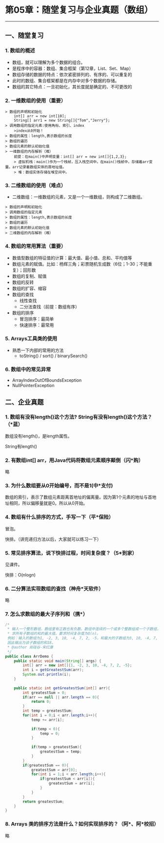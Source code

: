# 第05章：随堂复习与企业真题（数组）

---

## 一、随堂复习

### 1. 数组的概述

- 数组，就可以理解为多个数据的组合。
- 是程序中的容器：数组、集合框架（第12章，List、Set、Map）
- 数组存储的数据的特点：依次紧密排列的、有序的、可以重复的
- 此时的数组、集合框架都是在内存中对多个数据的存储。
- 数组的其它特点：一旦初始化，其长度就是确定的、不可更改的

### 2. 一维数组的使用（重要）

```
> 数组的声明和初始化
	int[] arr = new int[10];
	String[] arr1 = new String[]{"Tom","Jerry"};
> 调用数组的指定元素:使用角标、索引、index
	>index从0开始！
> 数组的属性：length,表示数组的长度
> 数组的遍历
> 数组元素的默认初始化值
> 一维数组的内存解析（难）
	前提：在main()中声明变量：int[] arr = new int[]{1,2,3};
	> 虚拟机栈：main()作为一个栈帧，压入栈空间中。在main()栈帧中，存储着arr变量。arr记录着数组实体的首地址值。
	> 堆：数组实体存储在堆空间中。
```

### 3. 二维数组的使用（难点）

- 二维数组：一维数组的元素，又是一个一维数组，则构成了二维数组。

```
> 数组的声明和初始化
> 调用数组的指定元素
> 数组的属性：length,表示数组的长度
> 数组的遍历
> 数组元素的默认初始化值
> 二维数组的内存解析（难）
```

### 4. 数组的常用算法（重要）

- 数值型数组的特征值的计算：最大值、最小值、总和、平均值等
- 数组元素的赋值。比如：杨辉三角；彩票随机生成数（6位；1-30；不能重复）；回形数
- 数组的复制、赋值
- 数组的反转
- 数组的扩容、缩容
- 数组的查找
    - 线性查找
    - 二分法查找（前提：数组有序）
- 数组的排序
    - 冒泡排序：最简单
    - 快速排序：最常用

### 5. Arrays工具类的使用

- 熟悉一下内部的常用的方法
    - toString() / sort() / binarySearch()

### 6. 数组中的常见异常

- ArrayIndexOutOfBoundsException
- NullPointerException



## 二、企业真题

### 1. 数组有没有length()这个方法? String有没有length()这个方法？（*蓝）

数组没有length()，是length属性。

String有length()

### 2. 有数组int[] arr，用Java代码将数组元素顺序颠倒（闪*购）

略

### 3. 为什么数组要从0开始编号，而不是1(中*支付)

数组的索引，表示了数组元素距离首地址的偏离量。因为第1个元素的地址与首地址相同，所以偏移量就是0。所以从0开始。

### 4. 数组有什么排序的方式，手写一下（平*保险）

冒泡。

快排。（讲完递归方法以后，大家就可以练习一下）

### 5. 常见排序算法，说下快排过程，时间复杂度？（5*到家）

见课件。

快排：O(nlogn)

### 6. 二分算法实现数组的查找（神舟*天软件）

略

### 7. 怎么求数组的最大子序列和（携*）

```java
/*
 * 输入一个整形数组，数组里有正数也有负数。数组中连续的一个或多个整数组成一个子数组，每个子数组都有一个和。
 * 求所有子数组的和的最大值。要求时间复杂度为O(n)。
 例如：输入的数组为1, -2, 3, 10, -4, 7, 2, -5，和最大的子数组为3, 10, -4, 7, 2，
 因此输出为该子数组的和18。
 * @author 尚硅谷-宋红康
 */
public class ArrDemo {
	public static void main(String[] args) {
		int[] arr = new int[]{1, -2, 3, 10, -4, 7, 2, -5};
		int i = getGreatestSum(arr);
		System.out.println(i);
	}
	
	public static int getGreatestSum(int[] arr){
		int greatestSum = 0;
		if(arr == null || arr.length == 0){
			return 0;
		}
		int temp = greatestSum;
		for(int i = 0;i < arr.length;i++){
			temp += arr[i];
			
			if(temp < 0){
				temp = 0;
			}
			
			if(temp > greatestSum){
				greatestSum = temp;
			}
		}
		if(greatestSum == 0){
			greatestSum = arr[0];
			for(int i = 1;i < arr.length;i++){
				if(greatestSum < arr[i]){
					greatestSum = arr[i];
				}
			}
		}
		return greatestSum;
	}
}
```



### 8. Arrays 类的排序方法是什么？如何实现排序的？（阿\*、阿*校招）

略